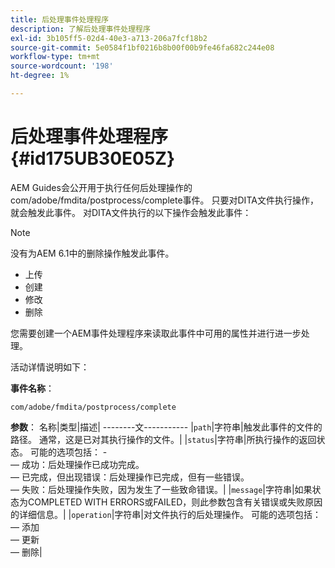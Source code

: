 ```yaml
---
title: 后处理事件处理程序
description: 了解后处理事件处理程序
exl-id: 3b105ff5-02d4-40e3-a713-206a7fcf18b2
source-git-commit: 5e0584f1bf0216b8b00f00b9fe46fa682c244e08
workflow-type: tm+mt
source-wordcount: '198'
ht-degree: 1%

---
```


# 后处理事件处理程序 {#id175UB30E05Z}

AEM Guides会公开用于执行任何后处理操作的com/adobe/fmdita/postprocess/complete事件。 只要对DITA文件执行操作，就会触发此事件。 对DITA文件执行的以下操作会触发此事件：

>[!NOTE]
>
> 没有为AEM 6.1中的删除操作触发此事件。

- 上传
- 创建
- 修改
- 删除

您需要创建一个AEM事件处理程序来读取此事件中可用的属性并进行进一步处理。

活动详情说明如下：

**事件名称**：

```
com/adobe/fmdita/postprocess/complete 
```

**参数**： 名称|类型|描述| --------文----------- |`path`|字符串|触发此事件的文件的路径。 通常，这是已对其执行操作的文件。| |`status`|字符串|所执行操作的返回状态。 可能的选项包括： - <br> — 成功：后处理操作已成功完成。 <br> — 已完成，但出现错误：后处理操作已完成，但有一些错误。 <br> — 失败：后处理操作失败，因为发生了一些致命错误。| |`message`|字符串|如果状态为COMPLETED WITH ERRORS或FAILED，则此参数包含有关错误或失败原因的详细信息。| |`operation`|字符串|对文件执行的后处理操作。 可能的选项包括：<br> — 添加 <br> — 更新 <br> — 删除|
